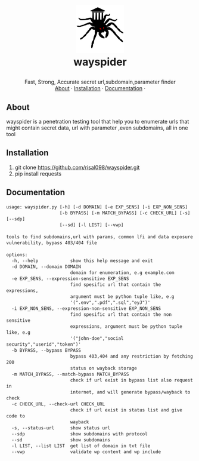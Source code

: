 <h1>
<p align="center">
  <img src="https://github.com/risal098/wayspider/blob/main/logo%20way.png" alt="Logo" width="128">
  <br>wayspider
</h1>
 <p align="center">
    Fast, Strong, Accurate secret url,subdomain,parameter finder 
    <br />
    <a href="#about">About</a>
    ·
    <a href="#installation">Installation</a>
    ·
    <a href="#Documentation">Documentation</a>
    ·
    
  </p>
</p>

## About
wayspider is a penetration testing tool that help you to enumerate urls that might contain secret data, url with parameter ,even subdomains, all in one tool



## Installation
1. git clone https://github.com/risal098/wayspider.git
2. pip install requests


## Documentation
```
usage: wayspider.py [-h] [-d DOMAIN] [-e EXP_SENS] [-i EXP_NON_SENS]
                    [-b BYPASS] [-m MATCH_BYPASS] [-c CHECK_URL] [-s] [--sdp]
                    [--sd] [-l LIST] [--vwp]

tools to find subdomains,url with params, common lfi and data exposure
vulnerability, bypass 403/404 file

options:
  -h, --help            show this help message and exit
  -d DOMAIN, --domain DOMAIN
                        domain for enumeration, e.g example.com
  -e EXP_SENS, --expression-sensitive EXP_SENS
                        find spesific url that contain the expressions,
                        argument must be python tuple like, e.g
                        '(".env",".pdf",".sql","eyJ")'
  -i EXP_NON_SENS, --expression-non-sensitive EXP_NON_SENS
                        find spesific url that contain the non sensitive
                        expressions, argument must be python tuple like, e.g
                        '("john-doe","social security","userid","token")'
  -b BYPASS, --bypass BYPASS
                        bypass 403,404 and any restriction by fetching 200
                        status on wayback storage
  -m MATCH_BYPASS, --match-bypass MATCH_BYPASS
                        check if url exist in bypass list also request in
                        internet, and will generate bypass/wayback to check
  -c CHECK_URL, --check-url CHECK_URL
                        check if url exist in status list and give code to
                        wayback
  -s, --status-url      show status url
  --sdp                 show subdomains with protocol
  --sd                  show subdomains
  -l LIST, --list LIST  get list of domain in txt file
  --vwp                 validate wp content and wp include

```



